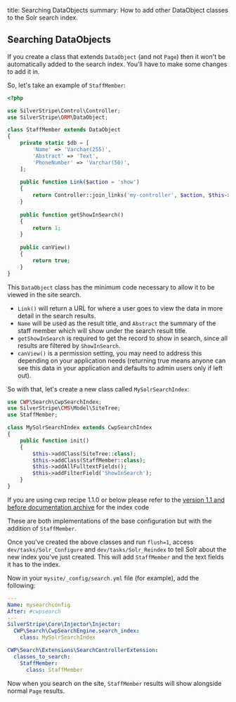 title: Searching DataObjects
summary: How to add other DataObject classes to the Solr search index.

## Searching DataObjects

If you create a class that extends `DataObject` (and not `Page`) then it won't be automatically added to the search
index. You'll have to make some changes to add it in.

So, let's take an example of `StaffMember`:

```php
<?php

use SilverStripe\Control\Controller;
use SilverStripe\ORM\DataObject;

class StaffMember extends DataObject
{
    private static $db = [
        'Name' => 'Varchar(255)',
        'Abstract' => 'Text',
        'PhoneNumber' => 'Varchar(50)',
    ];
    
    public function Link($action = 'show')
    {
        return Controller::join_links('my-controller', $action, $this->ID);
    }
    
    public function getShowInSearch()
    {
        return 1;
    }
    
    public canView()
    {
        return true;
    }
}
```

This `DataObject` class has the minimum code necessary to allow it to be viewed in the site search.

 * `Link()` will return a URL for where a user goes to view the data in more detail in the search results.
 * `Name` will be used as the result title, and `Abstract` the summary of the staff member which will show under the
search result title.
 * `getShowInSearch` is required to get the record to show in search, since all results are filtered by `ShowInSearch`.
 * `canView()` is a permission setting, you may need to address this depending on your application needs (returning true means anyone can see this data in your application and defaults to admin users only if left out).

So with that, let's create a new class called `MySolrSearchIndex`:

```php
use CWP\Search\CwpSearchIndex;
use SilverStripe\CMS\Model\SiteTree;
use StaffMember;

class MySolrSearchIndex extends CwpSearchIndex
{
    public function init()
    {
        $this->addClass(SiteTree::class);
        $this->addClass(StaffMember::class);
        $this->addAllFulltextFields();
        $this->addFilterField('ShowInSearch');
    }
}
```

If you are using cwp recipe 1.1.0 or below please refer to the [version 1.1 and before documentation archive](https://www.cwp.govt.nz/developer-docs/en/1.1/features/solr_search#adding-dataobject-classes-to-solr-search-2) for the index code

These are both implementations of the base configuration but with the addition of `StaffMember`.

Once you've created the above classes and run `flush=1`, access `dev/tasks/Solr_Configure` and `dev/tasks/Solr_Reindex`
to tell Solr about the new index you've just created. This will add `StaffMember` and the text fields it has to the
index.

Now in your `mysite/_config/search.yml` file (for example), add the following:

```yaml
---
Name: mysearchconfig
After: #cwpsearch
---
SilverStripe\Core\Injector\Injector:
  CWP\Search\CwpSearchEngine.search_index:
    class: MySolrSearchIndex

CWP\Search\Extensions\SearchControllerExtension:
  classes_to_search:
    StaffMember:
      class: StaffMember
```

Now when you search on the site, `StaffMember` results will show alongside normal `Page` results.
